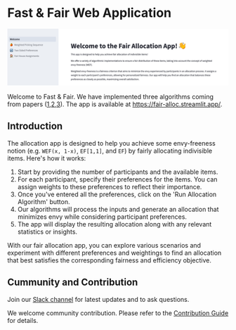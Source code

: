 # Fast & Fair Web Application

![Welcome Page](./resource/welcome-nrw.png)

Welcome to Fast & Fair. We have implemented three algorithms coming from papers ([1](https://arxiv.org/pdf/2112.04166.pdf),[2](https://arxiv.org/pdf/2206.05879.pdf),[3](https://www.sciencedirect.com/science/article/abs/pii/S0165489619300599)). The app is available at https://fair-alloc.streamlit.app/. 

## Introduction

The allocation app is designed to help you achieve some envy-freeness notion (e.g. `WEF(x, 1-x)`, `EF[1,1]`, and `EF`) by fairly allocating indivisible items. Here's how it works:

1. Start by providing the number of participants and the available items.
2. For each participant, specify their preferences for the items. You can assign weights to these preferences to reflect their importance.
3. Once you've entered all the preferences, click on the 'Run Allocation Algorithm' button.
4. Our algorithms will process the inputs and generate an allocation that minimizes envy while considering participant preferences.
5. The app will display the resulting allocation along with any relevant statistics or insights.

With our fair allocation app, you can explore various scenarios and experiment with different preferences and weightings to find an allocation that best satisfies the corresponding fairness and efficiency objective.

## Cummunity and Contribution

Join our [Slack channel](https://join.slack.com/t/fastfaircommunity/shared_invite/zt-1xyl1akls-ukrAsy3Kmm5lilCuB1uOmQ) for latest updates and to ask questions.

We welcome community contribution. Please refer to the [Contribution Guide](./contribution/ADVANCED_CONTRIBUTION.md) for details. 
